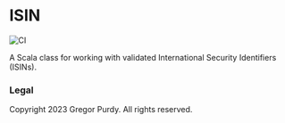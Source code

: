 # ISIN

![CI][Badge-CI]

A Scala class for working with validated International Security Identifiers (ISINs).

### Legal

Copyright 2023 Gregor Purdy. All rights reserved.

[Badge-CI]: https://github.com/gnp/isin-sc/workflows/CI/badge.svg
